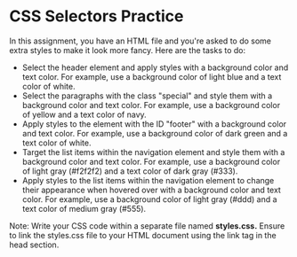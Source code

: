 # CSS Selectors Practice

In this assignment, you have an HTML file and you're asked to do some extra styles to make it look more fancy.
Here are the tasks to do:

- Select the header element and apply styles with a background color and text color. For example, use a background color of light blue and a text color of white.
- Select the paragraphs with the class "special" and style them with a background color and text color. For example, use a background color of yellow and a text color of navy.
- Apply styles to the element with the ID "footer" with a background color and text color. For example, use a background color of dark green and a text color of white.
- Target the list items within the navigation element and style them with a background color and text color. For example, use a background color of light gray (#f2f2f2) and a text color of dark gray (#333).
- Apply styles to the list items within the navigation element to change their appearance when hovered over with a background color and text color. For example, use a background color of light gray (#ddd) and a text color of medium gray (#555).

Note: Write your CSS code within a separate file named **styles.css.** Ensure to link the styles.css file to your HTML document using the link tag in the head section.
